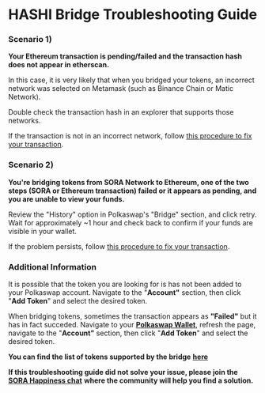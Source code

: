 # HASHI Bridge Troubleshooting Guide

### Scenario 1)

**Your Ethereum transaction is pending/failed and the transaction hash does not appear in etherscan.**

In this case, it is very likely that when you bridged your tokens, an incorrect network was selected on Metamask (such as Binance Chain or Matic Network).

Double check the transaction hash in an explorer that supports those networks. &#x20;

If the transaction is not in an incorrect network, follow [this procedure to fix your transaction](https://www.notion.so/How-to-fix-HASHI-bridge-transactions-that-were-sent-not-to-the-Ethereum-Mainnet-d2dc4267849947eb83a748a6aefa97f1).&#x20;

### Scenario 2)

**You're bridging tokens from SORA Network to Ethereum, one of the two steps (SORA or Ethereum transaction) failed or it appears as pending, and you are unable to view your funds.**

Review the "History" option in Polkaswap's "Bridge" section, and click retry. Wait for approximately \~1 hour and check back to confirm if your funds are visible in your wallet.

If the problem persists, follow [this procedure to fix your transaction](https://www.notion.so/How-to-fix-HASHI-bridge-transactions-that-were-sent-not-to-the-Ethereum-Mainnet-d2dc4267849947eb83a748a6aefa97f1).&#x20;

### Additional Information

It is possible that the token you are looking for is has not been added to your Polkaswap account. Navigate to the "**Account"** section, then click "**Add Token**" and select the desired token.

When bridging tokens, sometimes the transaction appears as **"Failed"** but it has in fact succeded. Navigate to your [**Polkaswap Wallet**](https://polkaswap.io/#/wallet), refresh the page, navigate to the "**Account"** section, then click "**Add Token**" and select the desired token.



**You can find the list of tokens supported by the bridge** [**here**](https://wiki.sora.org/polkaswap/tokens-id-addresses)

**If this troubleshooting guide did not solve your issue, please join the** [**SORA Happiness chat**](https://t.me/SORAhappiness) **where the community will help you find a solution.**
